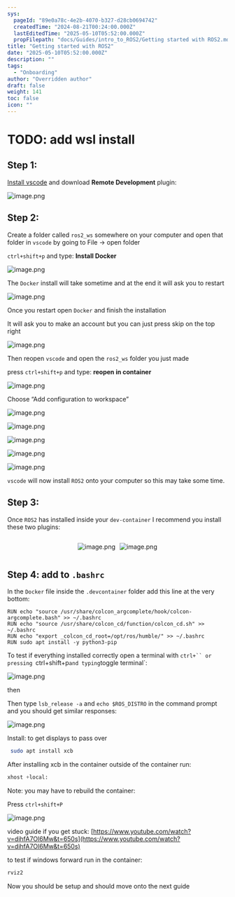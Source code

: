 ```yaml
---
sys:
  pageId: "89e0a78c-4e2b-4070-b327-d28cb0694742"
  createdTime: "2024-08-21T00:24:00.000Z"
  lastEditedTime: "2025-05-10T05:52:00.000Z"
  propFilepath: "docs/Guides/intro_to_ROS2/Getting started with ROS2.md"
title: "Getting started with ROS2"
date: "2025-05-10T05:52:00.000Z"
description: ""
tags:
  - "Onboarding"
author: "Overridden author"
draft: false
weight: 141
toc: false
icon: ""
---
```


# TODO: add wsl install

## Step 1:

[Install vscode](https://code.visualstudio.com/download) and download **Remote Development** plugin:

![image.png](https://prod-files-secure.s3.us-west-2.amazonaws.com/d518164a-d88e-44d1-a4ee-3adb3bd8bce0/efb52993-1881-4a40-b95e-6f020334f022/image.png?X-Amz-Algorithm=AWS4-HMAC-SHA256&X-Amz-Content-Sha256=UNSIGNED-PAYLOAD&X-Amz-Credential=ASIAZI2LB4666HTDEEAY%2F20250717%2Fus-west-2%2Fs3%2Faws4_request&X-Amz-Date=20250717T071303Z&X-Amz-Expires=3600&X-Amz-Security-Token=IQoJb3JpZ2luX2VjEFcaCXVzLXdlc3QtMiJIMEYCIQCvHvv76kbH5%2B53ye%2BKe6pG9sbb94uSTk6L21041pec8AIhAOQAxe5B0p0eadtmmQ11FKDZGqNbEP9jCZIg7N7M3b%2FrKv8DCHAQABoMNjM3NDIzMTgzODA1IgxCEoEYoNri6CfpLs0q3AN1aQUa6MqMPBGzyG%2B0Sw0Sv76VX5N3pA%2F8JIYMav%2FGBwgwuKCPO0Vwk%2BWP%2F%2Bhx%2FKHeqlatLd81kn%2FMQYERe3Mz8LJR1zAtwfaDbl2Y0bh6wVHAc1zJ34qhEGqR6xitR7MdMSD8KbKPJXT5qN7RuhaIBA6rIk3sVLbFOvu77sw5AtHLokhHAKSYYGqeGuHZdhr9PcMEEIr1wO2Dq%2FjRY4sLt8NCBrhbhgBcUt%2BO%2F0YbZ8KmgXAOA9R8zIawa3rbyc3O3yUpO2M2I1zj2%2BSpXJHv3K%2BR3uP1i7vprf4H8%2BVSMIcluOwgPzekj65IpZ2WROPOD6o8sqkQRk1wBixj3B6cr9Ssd3Kd%2Fy1vPCcZYHvlVQgZ1bWLmMzd4d7a3p7VCUXeUwomO3ZMmoonSd2DofCIn4jZbTy7nAJ%2BYOgyIUk9%2FgOgeVJ3VeJ7V1fdvdtSXB32%2BdVAFeBWzaIqUAQbEBlbDNUwguO1nBq7A8xRR2hzJBa9QO3spejZ53uF9txf%2F5ZPrhQ4bMFSlAfdthdRVL%2BYu95AWxSIGePyX0w0OPztm3UyuGLfsblWpGZOH1zkzqAd4nHEow7hJOqzSelOC77zRWJqPc18uOpONFPWhERXEgZBOUIOy%2FRo9GgeZjCHv%2BLDBjqkAQWW6EpAetJXpVBcXvejiK5hjX4FX9lSr3RE09GE4t4qPK6VPND9wjrQC0gM0SL8yA78j%2BfYuGIwGU2ki4F2XxdaruMjNd%2Fn9oCESqRAejbTaacBaUe0Z%2BYgFSObhn2gAi1slaoB0JU1AhuetMaa%2FjtxlseQSFabSp5Hlb6NeHbCfzSnHCIe%2B2BMpyz%2FA2Cy3Hi0wveviWuZ4fS5oD0sPHI6z5Fc&X-Amz-Signature=e35165b2ad4b7faab541d8c36324766840cdb081b8ef0fed29d3b05110c8475e&X-Amz-SignedHeaders=host&x-amz-checksum-mode=ENABLED&x-id=GetObject)

## Step 2:

Create a folder called `ros2_ws` somewhere on your computer and open that folder in `vscode` by going to File → open folder 

`ctrl+shift+p` and type: **Install Docker**

![image.png](https://prod-files-secure.s3.us-west-2.amazonaws.com/d518164a-d88e-44d1-a4ee-3adb3bd8bce0/2269dc0e-1cd5-47ff-bceb-c04ad9b2eab0/image.png?X-Amz-Algorithm=AWS4-HMAC-SHA256&X-Amz-Content-Sha256=UNSIGNED-PAYLOAD&X-Amz-Credential=ASIAZI2LB4666HTDEEAY%2F20250717%2Fus-west-2%2Fs3%2Faws4_request&X-Amz-Date=20250717T071303Z&X-Amz-Expires=3600&X-Amz-Security-Token=IQoJb3JpZ2luX2VjEFcaCXVzLXdlc3QtMiJIMEYCIQCvHvv76kbH5%2B53ye%2BKe6pG9sbb94uSTk6L21041pec8AIhAOQAxe5B0p0eadtmmQ11FKDZGqNbEP9jCZIg7N7M3b%2FrKv8DCHAQABoMNjM3NDIzMTgzODA1IgxCEoEYoNri6CfpLs0q3AN1aQUa6MqMPBGzyG%2B0Sw0Sv76VX5N3pA%2F8JIYMav%2FGBwgwuKCPO0Vwk%2BWP%2F%2Bhx%2FKHeqlatLd81kn%2FMQYERe3Mz8LJR1zAtwfaDbl2Y0bh6wVHAc1zJ34qhEGqR6xitR7MdMSD8KbKPJXT5qN7RuhaIBA6rIk3sVLbFOvu77sw5AtHLokhHAKSYYGqeGuHZdhr9PcMEEIr1wO2Dq%2FjRY4sLt8NCBrhbhgBcUt%2BO%2F0YbZ8KmgXAOA9R8zIawa3rbyc3O3yUpO2M2I1zj2%2BSpXJHv3K%2BR3uP1i7vprf4H8%2BVSMIcluOwgPzekj65IpZ2WROPOD6o8sqkQRk1wBixj3B6cr9Ssd3Kd%2Fy1vPCcZYHvlVQgZ1bWLmMzd4d7a3p7VCUXeUwomO3ZMmoonSd2DofCIn4jZbTy7nAJ%2BYOgyIUk9%2FgOgeVJ3VeJ7V1fdvdtSXB32%2BdVAFeBWzaIqUAQbEBlbDNUwguO1nBq7A8xRR2hzJBa9QO3spejZ53uF9txf%2F5ZPrhQ4bMFSlAfdthdRVL%2BYu95AWxSIGePyX0w0OPztm3UyuGLfsblWpGZOH1zkzqAd4nHEow7hJOqzSelOC77zRWJqPc18uOpONFPWhERXEgZBOUIOy%2FRo9GgeZjCHv%2BLDBjqkAQWW6EpAetJXpVBcXvejiK5hjX4FX9lSr3RE09GE4t4qPK6VPND9wjrQC0gM0SL8yA78j%2BfYuGIwGU2ki4F2XxdaruMjNd%2Fn9oCESqRAejbTaacBaUe0Z%2BYgFSObhn2gAi1slaoB0JU1AhuetMaa%2FjtxlseQSFabSp5Hlb6NeHbCfzSnHCIe%2B2BMpyz%2FA2Cy3Hi0wveviWuZ4fS5oD0sPHI6z5Fc&X-Amz-Signature=768207a1d0c76c5691b3d94daf4febe3aa443b8e0faa14455185446c74a601ef&X-Amz-SignedHeaders=host&x-amz-checksum-mode=ENABLED&x-id=GetObject)

The `Docker` install will take sometime and at the end it will ask you to restart

![image.png](https://prod-files-secure.s3.us-west-2.amazonaws.com/d518164a-d88e-44d1-a4ee-3adb3bd8bce0/ed233f78-be33-4b1f-b89c-9c346c0e961e/image.png?X-Amz-Algorithm=AWS4-HMAC-SHA256&X-Amz-Content-Sha256=UNSIGNED-PAYLOAD&X-Amz-Credential=ASIAZI2LB4666HTDEEAY%2F20250717%2Fus-west-2%2Fs3%2Faws4_request&X-Amz-Date=20250717T071303Z&X-Amz-Expires=3600&X-Amz-Security-Token=IQoJb3JpZ2luX2VjEFcaCXVzLXdlc3QtMiJIMEYCIQCvHvv76kbH5%2B53ye%2BKe6pG9sbb94uSTk6L21041pec8AIhAOQAxe5B0p0eadtmmQ11FKDZGqNbEP9jCZIg7N7M3b%2FrKv8DCHAQABoMNjM3NDIzMTgzODA1IgxCEoEYoNri6CfpLs0q3AN1aQUa6MqMPBGzyG%2B0Sw0Sv76VX5N3pA%2F8JIYMav%2FGBwgwuKCPO0Vwk%2BWP%2F%2Bhx%2FKHeqlatLd81kn%2FMQYERe3Mz8LJR1zAtwfaDbl2Y0bh6wVHAc1zJ34qhEGqR6xitR7MdMSD8KbKPJXT5qN7RuhaIBA6rIk3sVLbFOvu77sw5AtHLokhHAKSYYGqeGuHZdhr9PcMEEIr1wO2Dq%2FjRY4sLt8NCBrhbhgBcUt%2BO%2F0YbZ8KmgXAOA9R8zIawa3rbyc3O3yUpO2M2I1zj2%2BSpXJHv3K%2BR3uP1i7vprf4H8%2BVSMIcluOwgPzekj65IpZ2WROPOD6o8sqkQRk1wBixj3B6cr9Ssd3Kd%2Fy1vPCcZYHvlVQgZ1bWLmMzd4d7a3p7VCUXeUwomO3ZMmoonSd2DofCIn4jZbTy7nAJ%2BYOgyIUk9%2FgOgeVJ3VeJ7V1fdvdtSXB32%2BdVAFeBWzaIqUAQbEBlbDNUwguO1nBq7A8xRR2hzJBa9QO3spejZ53uF9txf%2F5ZPrhQ4bMFSlAfdthdRVL%2BYu95AWxSIGePyX0w0OPztm3UyuGLfsblWpGZOH1zkzqAd4nHEow7hJOqzSelOC77zRWJqPc18uOpONFPWhERXEgZBOUIOy%2FRo9GgeZjCHv%2BLDBjqkAQWW6EpAetJXpVBcXvejiK5hjX4FX9lSr3RE09GE4t4qPK6VPND9wjrQC0gM0SL8yA78j%2BfYuGIwGU2ki4F2XxdaruMjNd%2Fn9oCESqRAejbTaacBaUe0Z%2BYgFSObhn2gAi1slaoB0JU1AhuetMaa%2FjtxlseQSFabSp5Hlb6NeHbCfzSnHCIe%2B2BMpyz%2FA2Cy3Hi0wveviWuZ4fS5oD0sPHI6z5Fc&X-Amz-Signature=9f25bd1285076666e60efccabda4a60b61ead4bf21ca3eb8142296f563e518c0&X-Amz-SignedHeaders=host&x-amz-checksum-mode=ENABLED&x-id=GetObject)

Once you restart open `Docker` and finish the installation

It will ask you to make an account but you can just press skip on the top right

![image.png](https://prod-files-secure.s3.us-west-2.amazonaws.com/d518164a-d88e-44d1-a4ee-3adb3bd8bce0/21010ad9-1659-4fd9-9f59-9932a09b2a3d/image.png?X-Amz-Algorithm=AWS4-HMAC-SHA256&X-Amz-Content-Sha256=UNSIGNED-PAYLOAD&X-Amz-Credential=ASIAZI2LB4666HTDEEAY%2F20250717%2Fus-west-2%2Fs3%2Faws4_request&X-Amz-Date=20250717T071303Z&X-Amz-Expires=3600&X-Amz-Security-Token=IQoJb3JpZ2luX2VjEFcaCXVzLXdlc3QtMiJIMEYCIQCvHvv76kbH5%2B53ye%2BKe6pG9sbb94uSTk6L21041pec8AIhAOQAxe5B0p0eadtmmQ11FKDZGqNbEP9jCZIg7N7M3b%2FrKv8DCHAQABoMNjM3NDIzMTgzODA1IgxCEoEYoNri6CfpLs0q3AN1aQUa6MqMPBGzyG%2B0Sw0Sv76VX5N3pA%2F8JIYMav%2FGBwgwuKCPO0Vwk%2BWP%2F%2Bhx%2FKHeqlatLd81kn%2FMQYERe3Mz8LJR1zAtwfaDbl2Y0bh6wVHAc1zJ34qhEGqR6xitR7MdMSD8KbKPJXT5qN7RuhaIBA6rIk3sVLbFOvu77sw5AtHLokhHAKSYYGqeGuHZdhr9PcMEEIr1wO2Dq%2FjRY4sLt8NCBrhbhgBcUt%2BO%2F0YbZ8KmgXAOA9R8zIawa3rbyc3O3yUpO2M2I1zj2%2BSpXJHv3K%2BR3uP1i7vprf4H8%2BVSMIcluOwgPzekj65IpZ2WROPOD6o8sqkQRk1wBixj3B6cr9Ssd3Kd%2Fy1vPCcZYHvlVQgZ1bWLmMzd4d7a3p7VCUXeUwomO3ZMmoonSd2DofCIn4jZbTy7nAJ%2BYOgyIUk9%2FgOgeVJ3VeJ7V1fdvdtSXB32%2BdVAFeBWzaIqUAQbEBlbDNUwguO1nBq7A8xRR2hzJBa9QO3spejZ53uF9txf%2F5ZPrhQ4bMFSlAfdthdRVL%2BYu95AWxSIGePyX0w0OPztm3UyuGLfsblWpGZOH1zkzqAd4nHEow7hJOqzSelOC77zRWJqPc18uOpONFPWhERXEgZBOUIOy%2FRo9GgeZjCHv%2BLDBjqkAQWW6EpAetJXpVBcXvejiK5hjX4FX9lSr3RE09GE4t4qPK6VPND9wjrQC0gM0SL8yA78j%2BfYuGIwGU2ki4F2XxdaruMjNd%2Fn9oCESqRAejbTaacBaUe0Z%2BYgFSObhn2gAi1slaoB0JU1AhuetMaa%2FjtxlseQSFabSp5Hlb6NeHbCfzSnHCIe%2B2BMpyz%2FA2Cy3Hi0wveviWuZ4fS5oD0sPHI6z5Fc&X-Amz-Signature=64e608095ca294ec73c2b49cba9bea20431391f6338018e99cdc85224e2655a4&X-Amz-SignedHeaders=host&x-amz-checksum-mode=ENABLED&x-id=GetObject)

Then reopen `vscode` and open the `ros2_ws` folder you just made

press `ctrl+shift+p` and type: **reopen in container**

![image.png](https://prod-files-secure.s3.us-west-2.amazonaws.com/d518164a-d88e-44d1-a4ee-3adb3bd8bce0/4e93b8c2-41ad-488c-8095-c74205196118/image.png?X-Amz-Algorithm=AWS4-HMAC-SHA256&X-Amz-Content-Sha256=UNSIGNED-PAYLOAD&X-Amz-Credential=ASIAZI2LB4666HTDEEAY%2F20250717%2Fus-west-2%2Fs3%2Faws4_request&X-Amz-Date=20250717T071303Z&X-Amz-Expires=3600&X-Amz-Security-Token=IQoJb3JpZ2luX2VjEFcaCXVzLXdlc3QtMiJIMEYCIQCvHvv76kbH5%2B53ye%2BKe6pG9sbb94uSTk6L21041pec8AIhAOQAxe5B0p0eadtmmQ11FKDZGqNbEP9jCZIg7N7M3b%2FrKv8DCHAQABoMNjM3NDIzMTgzODA1IgxCEoEYoNri6CfpLs0q3AN1aQUa6MqMPBGzyG%2B0Sw0Sv76VX5N3pA%2F8JIYMav%2FGBwgwuKCPO0Vwk%2BWP%2F%2Bhx%2FKHeqlatLd81kn%2FMQYERe3Mz8LJR1zAtwfaDbl2Y0bh6wVHAc1zJ34qhEGqR6xitR7MdMSD8KbKPJXT5qN7RuhaIBA6rIk3sVLbFOvu77sw5AtHLokhHAKSYYGqeGuHZdhr9PcMEEIr1wO2Dq%2FjRY4sLt8NCBrhbhgBcUt%2BO%2F0YbZ8KmgXAOA9R8zIawa3rbyc3O3yUpO2M2I1zj2%2BSpXJHv3K%2BR3uP1i7vprf4H8%2BVSMIcluOwgPzekj65IpZ2WROPOD6o8sqkQRk1wBixj3B6cr9Ssd3Kd%2Fy1vPCcZYHvlVQgZ1bWLmMzd4d7a3p7VCUXeUwomO3ZMmoonSd2DofCIn4jZbTy7nAJ%2BYOgyIUk9%2FgOgeVJ3VeJ7V1fdvdtSXB32%2BdVAFeBWzaIqUAQbEBlbDNUwguO1nBq7A8xRR2hzJBa9QO3spejZ53uF9txf%2F5ZPrhQ4bMFSlAfdthdRVL%2BYu95AWxSIGePyX0w0OPztm3UyuGLfsblWpGZOH1zkzqAd4nHEow7hJOqzSelOC77zRWJqPc18uOpONFPWhERXEgZBOUIOy%2FRo9GgeZjCHv%2BLDBjqkAQWW6EpAetJXpVBcXvejiK5hjX4FX9lSr3RE09GE4t4qPK6VPND9wjrQC0gM0SL8yA78j%2BfYuGIwGU2ki4F2XxdaruMjNd%2Fn9oCESqRAejbTaacBaUe0Z%2BYgFSObhn2gAi1slaoB0JU1AhuetMaa%2FjtxlseQSFabSp5Hlb6NeHbCfzSnHCIe%2B2BMpyz%2FA2Cy3Hi0wveviWuZ4fS5oD0sPHI6z5Fc&X-Amz-Signature=ca4719ae3fa32eacdd7d072f38b9f951dfd854c8621852a4a7e2870caf24a7a8&X-Amz-SignedHeaders=host&x-amz-checksum-mode=ENABLED&x-id=GetObject)

Choose “Add configuration to workspace”

![image.png](https://prod-files-secure.s3.us-west-2.amazonaws.com/d518164a-d88e-44d1-a4ee-3adb3bd8bce0/9560b282-5060-4989-ba37-97e7b2c22476/image.png?X-Amz-Algorithm=AWS4-HMAC-SHA256&X-Amz-Content-Sha256=UNSIGNED-PAYLOAD&X-Amz-Credential=ASIAZI2LB4666HTDEEAY%2F20250717%2Fus-west-2%2Fs3%2Faws4_request&X-Amz-Date=20250717T071303Z&X-Amz-Expires=3600&X-Amz-Security-Token=IQoJb3JpZ2luX2VjEFcaCXVzLXdlc3QtMiJIMEYCIQCvHvv76kbH5%2B53ye%2BKe6pG9sbb94uSTk6L21041pec8AIhAOQAxe5B0p0eadtmmQ11FKDZGqNbEP9jCZIg7N7M3b%2FrKv8DCHAQABoMNjM3NDIzMTgzODA1IgxCEoEYoNri6CfpLs0q3AN1aQUa6MqMPBGzyG%2B0Sw0Sv76VX5N3pA%2F8JIYMav%2FGBwgwuKCPO0Vwk%2BWP%2F%2Bhx%2FKHeqlatLd81kn%2FMQYERe3Mz8LJR1zAtwfaDbl2Y0bh6wVHAc1zJ34qhEGqR6xitR7MdMSD8KbKPJXT5qN7RuhaIBA6rIk3sVLbFOvu77sw5AtHLokhHAKSYYGqeGuHZdhr9PcMEEIr1wO2Dq%2FjRY4sLt8NCBrhbhgBcUt%2BO%2F0YbZ8KmgXAOA9R8zIawa3rbyc3O3yUpO2M2I1zj2%2BSpXJHv3K%2BR3uP1i7vprf4H8%2BVSMIcluOwgPzekj65IpZ2WROPOD6o8sqkQRk1wBixj3B6cr9Ssd3Kd%2Fy1vPCcZYHvlVQgZ1bWLmMzd4d7a3p7VCUXeUwomO3ZMmoonSd2DofCIn4jZbTy7nAJ%2BYOgyIUk9%2FgOgeVJ3VeJ7V1fdvdtSXB32%2BdVAFeBWzaIqUAQbEBlbDNUwguO1nBq7A8xRR2hzJBa9QO3spejZ53uF9txf%2F5ZPrhQ4bMFSlAfdthdRVL%2BYu95AWxSIGePyX0w0OPztm3UyuGLfsblWpGZOH1zkzqAd4nHEow7hJOqzSelOC77zRWJqPc18uOpONFPWhERXEgZBOUIOy%2FRo9GgeZjCHv%2BLDBjqkAQWW6EpAetJXpVBcXvejiK5hjX4FX9lSr3RE09GE4t4qPK6VPND9wjrQC0gM0SL8yA78j%2BfYuGIwGU2ki4F2XxdaruMjNd%2Fn9oCESqRAejbTaacBaUe0Z%2BYgFSObhn2gAi1slaoB0JU1AhuetMaa%2FjtxlseQSFabSp5Hlb6NeHbCfzSnHCIe%2B2BMpyz%2FA2Cy3Hi0wveviWuZ4fS5oD0sPHI6z5Fc&X-Amz-Signature=35d16a70e076c8e46bd6fcd895ddb078858ed9dfea372a2d8a98077616418950&X-Amz-SignedHeaders=host&x-amz-checksum-mode=ENABLED&x-id=GetObject)

![image.png](https://prod-files-secure.s3.us-west-2.amazonaws.com/d518164a-d88e-44d1-a4ee-3adb3bd8bce0/2ee63f81-886b-48e8-a553-dc6e5eac99e4/image.png?X-Amz-Algorithm=AWS4-HMAC-SHA256&X-Amz-Content-Sha256=UNSIGNED-PAYLOAD&X-Amz-Credential=ASIAZI2LB4666HTDEEAY%2F20250717%2Fus-west-2%2Fs3%2Faws4_request&X-Amz-Date=20250717T071303Z&X-Amz-Expires=3600&X-Amz-Security-Token=IQoJb3JpZ2luX2VjEFcaCXVzLXdlc3QtMiJIMEYCIQCvHvv76kbH5%2B53ye%2BKe6pG9sbb94uSTk6L21041pec8AIhAOQAxe5B0p0eadtmmQ11FKDZGqNbEP9jCZIg7N7M3b%2FrKv8DCHAQABoMNjM3NDIzMTgzODA1IgxCEoEYoNri6CfpLs0q3AN1aQUa6MqMPBGzyG%2B0Sw0Sv76VX5N3pA%2F8JIYMav%2FGBwgwuKCPO0Vwk%2BWP%2F%2Bhx%2FKHeqlatLd81kn%2FMQYERe3Mz8LJR1zAtwfaDbl2Y0bh6wVHAc1zJ34qhEGqR6xitR7MdMSD8KbKPJXT5qN7RuhaIBA6rIk3sVLbFOvu77sw5AtHLokhHAKSYYGqeGuHZdhr9PcMEEIr1wO2Dq%2FjRY4sLt8NCBrhbhgBcUt%2BO%2F0YbZ8KmgXAOA9R8zIawa3rbyc3O3yUpO2M2I1zj2%2BSpXJHv3K%2BR3uP1i7vprf4H8%2BVSMIcluOwgPzekj65IpZ2WROPOD6o8sqkQRk1wBixj3B6cr9Ssd3Kd%2Fy1vPCcZYHvlVQgZ1bWLmMzd4d7a3p7VCUXeUwomO3ZMmoonSd2DofCIn4jZbTy7nAJ%2BYOgyIUk9%2FgOgeVJ3VeJ7V1fdvdtSXB32%2BdVAFeBWzaIqUAQbEBlbDNUwguO1nBq7A8xRR2hzJBa9QO3spejZ53uF9txf%2F5ZPrhQ4bMFSlAfdthdRVL%2BYu95AWxSIGePyX0w0OPztm3UyuGLfsblWpGZOH1zkzqAd4nHEow7hJOqzSelOC77zRWJqPc18uOpONFPWhERXEgZBOUIOy%2FRo9GgeZjCHv%2BLDBjqkAQWW6EpAetJXpVBcXvejiK5hjX4FX9lSr3RE09GE4t4qPK6VPND9wjrQC0gM0SL8yA78j%2BfYuGIwGU2ki4F2XxdaruMjNd%2Fn9oCESqRAejbTaacBaUe0Z%2BYgFSObhn2gAi1slaoB0JU1AhuetMaa%2FjtxlseQSFabSp5Hlb6NeHbCfzSnHCIe%2B2BMpyz%2FA2Cy3Hi0wveviWuZ4fS5oD0sPHI6z5Fc&X-Amz-Signature=98c17efc0eecb7cbe584b6d5de2af1c4664f2636b8a65202439a913e23c8739a&X-Amz-SignedHeaders=host&x-amz-checksum-mode=ENABLED&x-id=GetObject)

![image.png](https://prod-files-secure.s3.us-west-2.amazonaws.com/d518164a-d88e-44d1-a4ee-3adb3bd8bce0/ae1580b2-b048-407e-aed9-b584224a7a04/image.png?X-Amz-Algorithm=AWS4-HMAC-SHA256&X-Amz-Content-Sha256=UNSIGNED-PAYLOAD&X-Amz-Credential=ASIAZI2LB4666HTDEEAY%2F20250717%2Fus-west-2%2Fs3%2Faws4_request&X-Amz-Date=20250717T071303Z&X-Amz-Expires=3600&X-Amz-Security-Token=IQoJb3JpZ2luX2VjEFcaCXVzLXdlc3QtMiJIMEYCIQCvHvv76kbH5%2B53ye%2BKe6pG9sbb94uSTk6L21041pec8AIhAOQAxe5B0p0eadtmmQ11FKDZGqNbEP9jCZIg7N7M3b%2FrKv8DCHAQABoMNjM3NDIzMTgzODA1IgxCEoEYoNri6CfpLs0q3AN1aQUa6MqMPBGzyG%2B0Sw0Sv76VX5N3pA%2F8JIYMav%2FGBwgwuKCPO0Vwk%2BWP%2F%2Bhx%2FKHeqlatLd81kn%2FMQYERe3Mz8LJR1zAtwfaDbl2Y0bh6wVHAc1zJ34qhEGqR6xitR7MdMSD8KbKPJXT5qN7RuhaIBA6rIk3sVLbFOvu77sw5AtHLokhHAKSYYGqeGuHZdhr9PcMEEIr1wO2Dq%2FjRY4sLt8NCBrhbhgBcUt%2BO%2F0YbZ8KmgXAOA9R8zIawa3rbyc3O3yUpO2M2I1zj2%2BSpXJHv3K%2BR3uP1i7vprf4H8%2BVSMIcluOwgPzekj65IpZ2WROPOD6o8sqkQRk1wBixj3B6cr9Ssd3Kd%2Fy1vPCcZYHvlVQgZ1bWLmMzd4d7a3p7VCUXeUwomO3ZMmoonSd2DofCIn4jZbTy7nAJ%2BYOgyIUk9%2FgOgeVJ3VeJ7V1fdvdtSXB32%2BdVAFeBWzaIqUAQbEBlbDNUwguO1nBq7A8xRR2hzJBa9QO3spejZ53uF9txf%2F5ZPrhQ4bMFSlAfdthdRVL%2BYu95AWxSIGePyX0w0OPztm3UyuGLfsblWpGZOH1zkzqAd4nHEow7hJOqzSelOC77zRWJqPc18uOpONFPWhERXEgZBOUIOy%2FRo9GgeZjCHv%2BLDBjqkAQWW6EpAetJXpVBcXvejiK5hjX4FX9lSr3RE09GE4t4qPK6VPND9wjrQC0gM0SL8yA78j%2BfYuGIwGU2ki4F2XxdaruMjNd%2Fn9oCESqRAejbTaacBaUe0Z%2BYgFSObhn2gAi1slaoB0JU1AhuetMaa%2FjtxlseQSFabSp5Hlb6NeHbCfzSnHCIe%2B2BMpyz%2FA2Cy3Hi0wveviWuZ4fS5oD0sPHI6z5Fc&X-Amz-Signature=234dc14d9d9375e9faab795e189e4759287325e71b8a117ac96e497cb5497d61&X-Amz-SignedHeaders=host&x-amz-checksum-mode=ENABLED&x-id=GetObject)

![image.png](https://prod-files-secure.s3.us-west-2.amazonaws.com/d518164a-d88e-44d1-a4ee-3adb3bd8bce0/53255b28-f75e-430f-b9e3-c0ac8577e42b/image.png?X-Amz-Algorithm=AWS4-HMAC-SHA256&X-Amz-Content-Sha256=UNSIGNED-PAYLOAD&X-Amz-Credential=ASIAZI2LB4666HTDEEAY%2F20250717%2Fus-west-2%2Fs3%2Faws4_request&X-Amz-Date=20250717T071303Z&X-Amz-Expires=3600&X-Amz-Security-Token=IQoJb3JpZ2luX2VjEFcaCXVzLXdlc3QtMiJIMEYCIQCvHvv76kbH5%2B53ye%2BKe6pG9sbb94uSTk6L21041pec8AIhAOQAxe5B0p0eadtmmQ11FKDZGqNbEP9jCZIg7N7M3b%2FrKv8DCHAQABoMNjM3NDIzMTgzODA1IgxCEoEYoNri6CfpLs0q3AN1aQUa6MqMPBGzyG%2B0Sw0Sv76VX5N3pA%2F8JIYMav%2FGBwgwuKCPO0Vwk%2BWP%2F%2Bhx%2FKHeqlatLd81kn%2FMQYERe3Mz8LJR1zAtwfaDbl2Y0bh6wVHAc1zJ34qhEGqR6xitR7MdMSD8KbKPJXT5qN7RuhaIBA6rIk3sVLbFOvu77sw5AtHLokhHAKSYYGqeGuHZdhr9PcMEEIr1wO2Dq%2FjRY4sLt8NCBrhbhgBcUt%2BO%2F0YbZ8KmgXAOA9R8zIawa3rbyc3O3yUpO2M2I1zj2%2BSpXJHv3K%2BR3uP1i7vprf4H8%2BVSMIcluOwgPzekj65IpZ2WROPOD6o8sqkQRk1wBixj3B6cr9Ssd3Kd%2Fy1vPCcZYHvlVQgZ1bWLmMzd4d7a3p7VCUXeUwomO3ZMmoonSd2DofCIn4jZbTy7nAJ%2BYOgyIUk9%2FgOgeVJ3VeJ7V1fdvdtSXB32%2BdVAFeBWzaIqUAQbEBlbDNUwguO1nBq7A8xRR2hzJBa9QO3spejZ53uF9txf%2F5ZPrhQ4bMFSlAfdthdRVL%2BYu95AWxSIGePyX0w0OPztm3UyuGLfsblWpGZOH1zkzqAd4nHEow7hJOqzSelOC77zRWJqPc18uOpONFPWhERXEgZBOUIOy%2FRo9GgeZjCHv%2BLDBjqkAQWW6EpAetJXpVBcXvejiK5hjX4FX9lSr3RE09GE4t4qPK6VPND9wjrQC0gM0SL8yA78j%2BfYuGIwGU2ki4F2XxdaruMjNd%2Fn9oCESqRAejbTaacBaUe0Z%2BYgFSObhn2gAi1slaoB0JU1AhuetMaa%2FjtxlseQSFabSp5Hlb6NeHbCfzSnHCIe%2B2BMpyz%2FA2Cy3Hi0wveviWuZ4fS5oD0sPHI6z5Fc&X-Amz-Signature=7aa717b586f498e00b4575fa5ad5124400bf2d72b8312e957037ec3badbfff25&X-Amz-SignedHeaders=host&x-amz-checksum-mode=ENABLED&x-id=GetObject)

![image.png](https://prod-files-secure.s3.us-west-2.amazonaws.com/d518164a-d88e-44d1-a4ee-3adb3bd8bce0/7c562767-5af9-4ffb-97d1-327bcdf4ee00/image.png?X-Amz-Algorithm=AWS4-HMAC-SHA256&X-Amz-Content-Sha256=UNSIGNED-PAYLOAD&X-Amz-Credential=ASIAZI2LB4666HTDEEAY%2F20250717%2Fus-west-2%2Fs3%2Faws4_request&X-Amz-Date=20250717T071303Z&X-Amz-Expires=3600&X-Amz-Security-Token=IQoJb3JpZ2luX2VjEFcaCXVzLXdlc3QtMiJIMEYCIQCvHvv76kbH5%2B53ye%2BKe6pG9sbb94uSTk6L21041pec8AIhAOQAxe5B0p0eadtmmQ11FKDZGqNbEP9jCZIg7N7M3b%2FrKv8DCHAQABoMNjM3NDIzMTgzODA1IgxCEoEYoNri6CfpLs0q3AN1aQUa6MqMPBGzyG%2B0Sw0Sv76VX5N3pA%2F8JIYMav%2FGBwgwuKCPO0Vwk%2BWP%2F%2Bhx%2FKHeqlatLd81kn%2FMQYERe3Mz8LJR1zAtwfaDbl2Y0bh6wVHAc1zJ34qhEGqR6xitR7MdMSD8KbKPJXT5qN7RuhaIBA6rIk3sVLbFOvu77sw5AtHLokhHAKSYYGqeGuHZdhr9PcMEEIr1wO2Dq%2FjRY4sLt8NCBrhbhgBcUt%2BO%2F0YbZ8KmgXAOA9R8zIawa3rbyc3O3yUpO2M2I1zj2%2BSpXJHv3K%2BR3uP1i7vprf4H8%2BVSMIcluOwgPzekj65IpZ2WROPOD6o8sqkQRk1wBixj3B6cr9Ssd3Kd%2Fy1vPCcZYHvlVQgZ1bWLmMzd4d7a3p7VCUXeUwomO3ZMmoonSd2DofCIn4jZbTy7nAJ%2BYOgyIUk9%2FgOgeVJ3VeJ7V1fdvdtSXB32%2BdVAFeBWzaIqUAQbEBlbDNUwguO1nBq7A8xRR2hzJBa9QO3spejZ53uF9txf%2F5ZPrhQ4bMFSlAfdthdRVL%2BYu95AWxSIGePyX0w0OPztm3UyuGLfsblWpGZOH1zkzqAd4nHEow7hJOqzSelOC77zRWJqPc18uOpONFPWhERXEgZBOUIOy%2FRo9GgeZjCHv%2BLDBjqkAQWW6EpAetJXpVBcXvejiK5hjX4FX9lSr3RE09GE4t4qPK6VPND9wjrQC0gM0SL8yA78j%2BfYuGIwGU2ki4F2XxdaruMjNd%2Fn9oCESqRAejbTaacBaUe0Z%2BYgFSObhn2gAi1slaoB0JU1AhuetMaa%2FjtxlseQSFabSp5Hlb6NeHbCfzSnHCIe%2B2BMpyz%2FA2Cy3Hi0wveviWuZ4fS5oD0sPHI6z5Fc&X-Amz-Signature=723838c64599befadd374ce2570f8e16f2416c782ff5d48306d98a36fbc475be&X-Amz-SignedHeaders=host&x-amz-checksum-mode=ENABLED&x-id=GetObject)

`vscode` will now install `ROS2` onto your computer so this may take some time.

## Step 3:

Once `ROS2` has installed inside your `dev-container` I recommend you install these two plugins:

<div style="display: flex;flex-direction: row; column-gap:10px; max-width: 630px;justify-content: center;">
<div>

![image.png](https://prod-files-secure.s3.us-west-2.amazonaws.com/d518164a-d88e-44d1-a4ee-3adb3bd8bce0/3fc3d550-5a54-4ba1-ba6b-faa01cdb7369/image.png?X-Amz-Algorithm=AWS4-HMAC-SHA256&X-Amz-Content-Sha256=UNSIGNED-PAYLOAD&X-Amz-Credential=ASIAZI2LB466WMWITKZ7%2F20250717%2Fus-west-2%2Fs3%2Faws4_request&X-Amz-Date=20250717T071306Z&X-Amz-Expires=3600&X-Amz-Security-Token=IQoJb3JpZ2luX2VjEFcaCXVzLXdlc3QtMiJHMEUCIH7kiGXwade%2F5ciGHXrrKYe1ddmkxQu5L2RazUAj%2BaYFAiEA6XaBMg6RPxZz4%2BGqmjHHcqmuJ9s9XJrZvnpImS8GNXcq%2FwMIcBAAGgw2Mzc0MjMxODM4MDUiDClbZpfxOivbldV4KSrcA%2BroHMvYrtmcooQm4x5krUJJvnu5NMNXvPYg2g9CxL09k4m%2BIL4Ym8Kg%2BhZ%2FWct6TsxT8JOycjR7R1X0x2e5%2BO1VKp8ZQ0hI0IAehmt0OcAtsGr1BEZOo8GKEkBTuo2E3IeyBbdf2Y%2F9KqbcdfzZdodBDRsHNy75oe1acA86OsqQMpzHWDYutF0sPRYVqrfrq4VvP%2FclyHHWrd8CZ2M7BB22XZuQvjRRqr6%2FNyiYRRAshfuKNiVa0nYZfSxKtRjjFbRH6xPonWSCmAoMDdscpw4CJLM15EoSm%2BYiLTqSJfi70mrh%2BJg%2FvgrQt7%2FF6BHtXEwCKYTduEOs7WJ9KS7iuwynRTrOeLL0gyiseHSvJG0XleYv8unByfNmwGjqf%2FAbwFSQe%2BJx88AgqOCKQJGMdkJqBEE4954wdAcrDSDeR48sRrX2kh%2FoRZmOzPjcI8XHlhK2%2B9wshhoU9U%2FfOBcV11FUaBvbb5cnRTaHBCJS8zVjk7KgxOgAjwZAIuAw60jQ9V9swayi2NvBS2w04EOz3l3YwqbsqOM9FYO0woGdWwMirW8SH3f88QcFd2TW2JyeCXhhnjRB9zxE65AhPof96k9ydYnii7ZF83FRV5I742BTOfbQq9qc%2BVbpztu6MLbA4sMGOqUBLbhmGMrqxNPw9AwcLtAGcI8Rk%2B4PBlHuRNLQRGC8fjnJ9c6pYM8C0wiMhLOguiMXqFzzmeOWNJ7MPZLg%2FVYDIEHlso1s1E%2FEZJIHG%2FBP5KTIKTnvYfM9nvQpewdwUPis3SoXEJIcpymtKd3ms6uT9sQaK7cOlB0D%2BSgqb%2B7aSk2XrU2fXhds4%2FZDhx5Nl6qehKE6FWLoKaCXgEey6XlldINetK2O&X-Amz-Signature=72abdf10be0bd3d7db8329e434d5319c8bff0b6dc11114681dcbb15173e309a6&X-Amz-SignedHeaders=host&x-amz-checksum-mode=ENABLED&x-id=GetObject)

</div>
<div>

![image.png](https://prod-files-secure.s3.us-west-2.amazonaws.com/d518164a-d88e-44d1-a4ee-3adb3bd8bce0/d994cc66-13c2-4093-a5a3-f84cf4601a82/image.png?X-Amz-Algorithm=AWS4-HMAC-SHA256&X-Amz-Content-Sha256=UNSIGNED-PAYLOAD&X-Amz-Credential=ASIAZI2LB466Z24EJAMK%2F20250717%2Fus-west-2%2Fs3%2Faws4_request&X-Amz-Date=20250717T071309Z&X-Amz-Expires=3600&X-Amz-Security-Token=IQoJb3JpZ2luX2VjEFcaCXVzLXdlc3QtMiJHMEUCIFRwUYAOt6zVmwt9ozWzGFBFIh%2F7YvNIfaeG1xkaIw71AiEAjtw2Qe%2FmCEDc4%2BQB5qRI67e82jlsTeqPcLm6KnaUqiMq%2FwMIcBAAGgw2Mzc0MjMxODM4MDUiDDSEGfrWZNhhFkI8AircA1pR9lOunJQ29Fq98%2BRKp5HOmT0zePnJDe93hklFpiv2BgM00mVNzmt5TMgsDKXC%2BFEnpI8yCzy4%2FtVe8NDdMOzVca31ikRkxxn5cTQCEYaZCIoE4SSt5VPV%2FMoyPUieQVY%2FM9ZgTplG0BmpEtjA6lpY1VDc%2F1a5%2BEY9FD5FXnSaXDBZDF83EPj9nHnCGQ7%2FAddLe81ENMoc2z9tqVEgypIGnjMkfJZPUR%2BSMKnv%2FSwest53d5jhXq2jp3SWOqDPfvdHMkPCbwBvu3aq36XU22H%2B0IzScvyYEyWvzLXZYny8VewI3Bqcm2nyoalV2z1%2FbPMoQtpLRjWOl7mWIwGDjlM9gqZKQziPZCRxA%2BvsMJ%2F%2B4jBCbUC4hma6SXxs50qwp%2FTXDcb3DuxyflybyatOU2mRMQ%2BG6%2FYrkAmIdgPI3v8cpDDlGIHTSAF%2Fe4zYFVxWkzH4JyqCyVmn%2FozAf3uZjVbZTnVndmZbSc1MbGJ%2B3foXV0WRq2rTpwuvg7wexjHxFEK%2FOcSU9B2cZCQwSJy2t0WvB8zdCJzkqDGP%2BhmW%2FDR%2BuH1Jcjl7XztsztiqW%2FVrnO74TGkEbHbdeYgGceUuzWjnusKnoa0YDUcRwO5%2FYCE2N%2FG4hvXf7Iig7R8wMLa%2F4sMGOqUB0na4FDQGsS9FKeRI4e2fhkm28RlKXiRqSeL1OVeOCZNUWvYLY8nn%2BwKb089zNrYUt4%2BC4jVMgK0Eqf6%2FKutPPGkn9OHfXtFU8mk4vQp70di%2B3RwHoLIBwdmB9bG7a%2B5ZzOhimoN%2Fdp6Gmbw3ZYuCCMVaLOSYw3HZvBClxQQ7oZbnAN33ijRhRhwNfcuMQ7foqMcfOcI3IUDBB%2F8KEuHuTL570UKK&X-Amz-Signature=35fc361a881de73c9919a13900cd762bb6abff69914c9ae94eb7286ec4f4193b&X-Amz-SignedHeaders=host&x-amz-checksum-mode=ENABLED&x-id=GetObject)

</div>
</div>

## Step 4: add to `.bashrc`

In the `Docker` file inside the `.devcontainer` folder add this line at the very bottom: 

```docker
RUN echo "source /usr/share/colcon_argcomplete/hook/colcon-argcomplete.bash" >> ~/.bashrc
RUN echo "source /usr/share/colcon_cd/function/colcon_cd.sh" >> ~/.bashrc
RUN echo "export _colcon_cd_root=/opt/ros/humble/" >> ~/.bashrc
RUN sudo apt install -y python3-pip 
```

To test if everything installed correctly open a terminal with `ctrl+`` or pressing `ctrl+shift+p` and typing `toggle terminal`:

![image.png](https://prod-files-secure.s3.us-west-2.amazonaws.com/d518164a-d88e-44d1-a4ee-3adb3bd8bce0/6a4943d8-b04e-4c02-9a58-775f3384d1a5/image.png?X-Amz-Algorithm=AWS4-HMAC-SHA256&X-Amz-Content-Sha256=UNSIGNED-PAYLOAD&X-Amz-Credential=ASIAZI2LB4666HTDEEAY%2F20250717%2Fus-west-2%2Fs3%2Faws4_request&X-Amz-Date=20250717T071303Z&X-Amz-Expires=3600&X-Amz-Security-Token=IQoJb3JpZ2luX2VjEFcaCXVzLXdlc3QtMiJIMEYCIQCvHvv76kbH5%2B53ye%2BKe6pG9sbb94uSTk6L21041pec8AIhAOQAxe5B0p0eadtmmQ11FKDZGqNbEP9jCZIg7N7M3b%2FrKv8DCHAQABoMNjM3NDIzMTgzODA1IgxCEoEYoNri6CfpLs0q3AN1aQUa6MqMPBGzyG%2B0Sw0Sv76VX5N3pA%2F8JIYMav%2FGBwgwuKCPO0Vwk%2BWP%2F%2Bhx%2FKHeqlatLd81kn%2FMQYERe3Mz8LJR1zAtwfaDbl2Y0bh6wVHAc1zJ34qhEGqR6xitR7MdMSD8KbKPJXT5qN7RuhaIBA6rIk3sVLbFOvu77sw5AtHLokhHAKSYYGqeGuHZdhr9PcMEEIr1wO2Dq%2FjRY4sLt8NCBrhbhgBcUt%2BO%2F0YbZ8KmgXAOA9R8zIawa3rbyc3O3yUpO2M2I1zj2%2BSpXJHv3K%2BR3uP1i7vprf4H8%2BVSMIcluOwgPzekj65IpZ2WROPOD6o8sqkQRk1wBixj3B6cr9Ssd3Kd%2Fy1vPCcZYHvlVQgZ1bWLmMzd4d7a3p7VCUXeUwomO3ZMmoonSd2DofCIn4jZbTy7nAJ%2BYOgyIUk9%2FgOgeVJ3VeJ7V1fdvdtSXB32%2BdVAFeBWzaIqUAQbEBlbDNUwguO1nBq7A8xRR2hzJBa9QO3spejZ53uF9txf%2F5ZPrhQ4bMFSlAfdthdRVL%2BYu95AWxSIGePyX0w0OPztm3UyuGLfsblWpGZOH1zkzqAd4nHEow7hJOqzSelOC77zRWJqPc18uOpONFPWhERXEgZBOUIOy%2FRo9GgeZjCHv%2BLDBjqkAQWW6EpAetJXpVBcXvejiK5hjX4FX9lSr3RE09GE4t4qPK6VPND9wjrQC0gM0SL8yA78j%2BfYuGIwGU2ki4F2XxdaruMjNd%2Fn9oCESqRAejbTaacBaUe0Z%2BYgFSObhn2gAi1slaoB0JU1AhuetMaa%2FjtxlseQSFabSp5Hlb6NeHbCfzSnHCIe%2B2BMpyz%2FA2Cy3Hi0wveviWuZ4fS5oD0sPHI6z5Fc&X-Amz-Signature=84cba9e8b31969b4fba1a9e790acbd8336873381f6be83a72c0a120b841a9fbb&X-Amz-SignedHeaders=host&x-amz-checksum-mode=ENABLED&x-id=GetObject)

then 

Then type `lsb_release -a` and `echo $ROS_DISTRO` in the command prompt and you should get similar responses:

![image.png](https://prod-files-secure.s3.us-west-2.amazonaws.com/d518164a-d88e-44d1-a4ee-3adb3bd8bce0/3e635dec-a805-4e85-8b9e-d000e5b71a4e/image.png?X-Amz-Algorithm=AWS4-HMAC-SHA256&X-Amz-Content-Sha256=UNSIGNED-PAYLOAD&X-Amz-Credential=ASIAZI2LB4666HTDEEAY%2F20250717%2Fus-west-2%2Fs3%2Faws4_request&X-Amz-Date=20250717T071303Z&X-Amz-Expires=3600&X-Amz-Security-Token=IQoJb3JpZ2luX2VjEFcaCXVzLXdlc3QtMiJIMEYCIQCvHvv76kbH5%2B53ye%2BKe6pG9sbb94uSTk6L21041pec8AIhAOQAxe5B0p0eadtmmQ11FKDZGqNbEP9jCZIg7N7M3b%2FrKv8DCHAQABoMNjM3NDIzMTgzODA1IgxCEoEYoNri6CfpLs0q3AN1aQUa6MqMPBGzyG%2B0Sw0Sv76VX5N3pA%2F8JIYMav%2FGBwgwuKCPO0Vwk%2BWP%2F%2Bhx%2FKHeqlatLd81kn%2FMQYERe3Mz8LJR1zAtwfaDbl2Y0bh6wVHAc1zJ34qhEGqR6xitR7MdMSD8KbKPJXT5qN7RuhaIBA6rIk3sVLbFOvu77sw5AtHLokhHAKSYYGqeGuHZdhr9PcMEEIr1wO2Dq%2FjRY4sLt8NCBrhbhgBcUt%2BO%2F0YbZ8KmgXAOA9R8zIawa3rbyc3O3yUpO2M2I1zj2%2BSpXJHv3K%2BR3uP1i7vprf4H8%2BVSMIcluOwgPzekj65IpZ2WROPOD6o8sqkQRk1wBixj3B6cr9Ssd3Kd%2Fy1vPCcZYHvlVQgZ1bWLmMzd4d7a3p7VCUXeUwomO3ZMmoonSd2DofCIn4jZbTy7nAJ%2BYOgyIUk9%2FgOgeVJ3VeJ7V1fdvdtSXB32%2BdVAFeBWzaIqUAQbEBlbDNUwguO1nBq7A8xRR2hzJBa9QO3spejZ53uF9txf%2F5ZPrhQ4bMFSlAfdthdRVL%2BYu95AWxSIGePyX0w0OPztm3UyuGLfsblWpGZOH1zkzqAd4nHEow7hJOqzSelOC77zRWJqPc18uOpONFPWhERXEgZBOUIOy%2FRo9GgeZjCHv%2BLDBjqkAQWW6EpAetJXpVBcXvejiK5hjX4FX9lSr3RE09GE4t4qPK6VPND9wjrQC0gM0SL8yA78j%2BfYuGIwGU2ki4F2XxdaruMjNd%2Fn9oCESqRAejbTaacBaUe0Z%2BYgFSObhn2gAi1slaoB0JU1AhuetMaa%2FjtxlseQSFabSp5Hlb6NeHbCfzSnHCIe%2B2BMpyz%2FA2Cy3Hi0wveviWuZ4fS5oD0sPHI6z5Fc&X-Amz-Signature=3d6207f22beb173ae218f5ff26e8697d42bd171c8508601cd36796894aaa590b&X-Amz-SignedHeaders=host&x-amz-checksum-mode=ENABLED&x-id=GetObject)

Install:  to get displays to pass over

```bash
 sudo apt install xcb
```

After installing xcb in the container outside of the container run:

```python
xhost +local:
```

Note: you may have to rebuild the container:

Press `ctrl+shift+P`

![image.png](https://prod-files-secure.s3.us-west-2.amazonaws.com/d518164a-d88e-44d1-a4ee-3adb3bd8bce0/6c2be660-2618-4c38-9c26-53554f7a0b7b/image.png?X-Amz-Algorithm=AWS4-HMAC-SHA256&X-Amz-Content-Sha256=UNSIGNED-PAYLOAD&X-Amz-Credential=ASIAZI2LB4666HTDEEAY%2F20250717%2Fus-west-2%2Fs3%2Faws4_request&X-Amz-Date=20250717T071303Z&X-Amz-Expires=3600&X-Amz-Security-Token=IQoJb3JpZ2luX2VjEFcaCXVzLXdlc3QtMiJIMEYCIQCvHvv76kbH5%2B53ye%2BKe6pG9sbb94uSTk6L21041pec8AIhAOQAxe5B0p0eadtmmQ11FKDZGqNbEP9jCZIg7N7M3b%2FrKv8DCHAQABoMNjM3NDIzMTgzODA1IgxCEoEYoNri6CfpLs0q3AN1aQUa6MqMPBGzyG%2B0Sw0Sv76VX5N3pA%2F8JIYMav%2FGBwgwuKCPO0Vwk%2BWP%2F%2Bhx%2FKHeqlatLd81kn%2FMQYERe3Mz8LJR1zAtwfaDbl2Y0bh6wVHAc1zJ34qhEGqR6xitR7MdMSD8KbKPJXT5qN7RuhaIBA6rIk3sVLbFOvu77sw5AtHLokhHAKSYYGqeGuHZdhr9PcMEEIr1wO2Dq%2FjRY4sLt8NCBrhbhgBcUt%2BO%2F0YbZ8KmgXAOA9R8zIawa3rbyc3O3yUpO2M2I1zj2%2BSpXJHv3K%2BR3uP1i7vprf4H8%2BVSMIcluOwgPzekj65IpZ2WROPOD6o8sqkQRk1wBixj3B6cr9Ssd3Kd%2Fy1vPCcZYHvlVQgZ1bWLmMzd4d7a3p7VCUXeUwomO3ZMmoonSd2DofCIn4jZbTy7nAJ%2BYOgyIUk9%2FgOgeVJ3VeJ7V1fdvdtSXB32%2BdVAFeBWzaIqUAQbEBlbDNUwguO1nBq7A8xRR2hzJBa9QO3spejZ53uF9txf%2F5ZPrhQ4bMFSlAfdthdRVL%2BYu95AWxSIGePyX0w0OPztm3UyuGLfsblWpGZOH1zkzqAd4nHEow7hJOqzSelOC77zRWJqPc18uOpONFPWhERXEgZBOUIOy%2FRo9GgeZjCHv%2BLDBjqkAQWW6EpAetJXpVBcXvejiK5hjX4FX9lSr3RE09GE4t4qPK6VPND9wjrQC0gM0SL8yA78j%2BfYuGIwGU2ki4F2XxdaruMjNd%2Fn9oCESqRAejbTaacBaUe0Z%2BYgFSObhn2gAi1slaoB0JU1AhuetMaa%2FjtxlseQSFabSp5Hlb6NeHbCfzSnHCIe%2B2BMpyz%2FA2Cy3Hi0wveviWuZ4fS5oD0sPHI6z5Fc&X-Amz-Signature=fbceb77fc14636b544e65b489aa5fa0e5bd5f2a45f8a4ae65cc4f657788e484c&X-Amz-SignedHeaders=host&x-amz-checksum-mode=ENABLED&x-id=GetObject)

video guide if you get stuck: [https://www.youtube.com/watch?v=dihfA7Ol6Mw&t=650s](https://www.youtube.com/watch?v=dihfA7Ol6Mw&t=650s)

to test if windows forward run in the container:

```bash
rviz2
```

Now you should be setup and should move onto the next guide 
